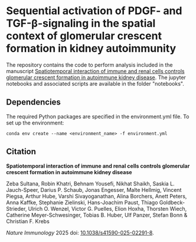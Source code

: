 # Sequential activation of PDGF- and TGF-β-signaling in the spatial context of glomerular crescent formation in kidney autoimmunity

The repository contains the code to perform analysis included in the manuscript [Spatiotemporal interaction of immune and renal cells controls glomerular crescent formation in autoimmune kidney disease](https://www.nature.com/articles/s41590-025-02291-8). The jupyter notebooks and associated scripts are available in the folder "notebooks".

## Dependencies
The required Python packages are specified in the environment.yml file. To set up the environment:

```conda env create --name <environment_name> -f environment.yml```

Citation
--------

**Spatiotemporal interaction of immune and renal cells controls glomerular crescent formation in autoimmune kidney disease**

   Zeba Sultana, Robin Khatri, Behnam Yousefi, Nikhat Shaikh, Saskia L. Jauch-Speer, Darius P. Schaub, Jonas Engesser, Malte Hellmig, Vincent Piegsa, Arthur Hube, Varshi Sivayoganathan, Alina Borchers, Anett Peters, Anna Kaffke, Stephanie Zielinski, Hans-Joachim Paust, Thiago Goldbeck-Strieder, Ulrich O. Wenzel, Victor G. Puelles, Elion Hoxha, Thorsten Wiech, Catherine Meyer-Schwesinger, Tobias B. Huber, Ulf Panzer, Stefan Bonn & Christian F. Krebs

   *Nature Immunology* 2025  doi: [10.1038/s41590-025-02291-8](https://doi.org/10.1038/s41590-025-02291-8).

